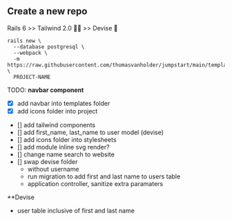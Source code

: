 
## Create a new repo

Rails 6 >> Tailwind 2.0 🏳️‍🌈 >> Devise 🔐

```
rails new \
  --database postgresql \
  --webpack \
  -m https://raw.githubusercontent.com/thomasvanholder/jumpstart/main/template.rb \
  PROJECT-NAME
```


TODO:
**navbar component**
- [x] add navbar into templates folder
- [x] add icons folder into project
- [] add tailwind components
- [] add first_name, last_name to user model (devise)
- [] add icons folder into stylesheets
- [] add module inline svg render?
- [] change name search to website
- [] swap devise folder
  - without username
  - run migration to add first and last name to users table
  - application controller, sanitize extra paramaters


**Devise
- user table inclusive of first and last name
